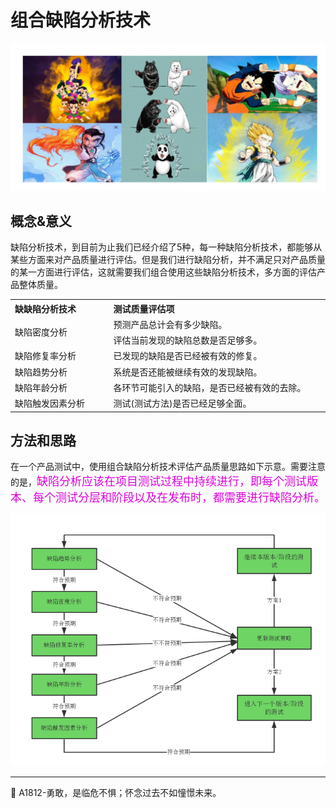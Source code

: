 #  组合缺陷分析技术

![](resFiles/home/主页组合缺陷分析.png)

## 概念&意义
缺陷分析技术，到目前为止我们已经介绍了5种，每一种缺陷分析技术，都能够从某些方面来对产品质量进行评估。但是我们进行缺陷分析，并不满足只对产品质量的某一方面进行评估，这就需要我们组合使用这些缺陷分析技术，多方面的评估产品整体质量。

<table>
	<tr>
		<th width="300x" align="left">缺缺陷分析技术</th>
		<th width="700x" align="left">测试质量评估项</th>
	</tr>
	<tr>
		<td rowspan="2">缺陷密度分析</td>
		<td>预测产品总计会有多少缺陷。</td>
	</tr>
	<tr>
		<td>评估当前发现的缺陷总数是否足够多。</td>
	</tr>
	<tr>
		<td>缺陷修复率分析</td>
		<td>已发现的缺陷是否已经被有效的修复。</td>
	</tr>
	<tr>
		<td>缺陷趋势分析</td>
		<td>系统是否还能被继续有效的发现缺陷。</td>
	</tr>
	<tr>
		<td>缺陷年龄分析</td>
		<td>各环节可能引入的缺陷，是否已经被有效的去除。</td>
	</tr>
	<tr>
		<td>缺陷触发因素分析</td>
		<td>测试(测试方法)是否已经足够全面。</td>
	</tr>
</table>


## 方法和思路
在一个产品测试中，使用组合缺陷分析技术评估产品质量思路如下示意。需要注意的是，<font color="#dd00dd" size="4" face="楷体">缺陷分析应该在项目测试过程中持续进行，即每个测试版本、每个测试分层和阶段以及在发布时，都需要进行缺陷分析。</font>

![](resFiles/r3/组合缺陷分析技术.png)


* * *

:bug: A1812-勇敢，是临危不惧；怀念过去不如憧憬未来。
